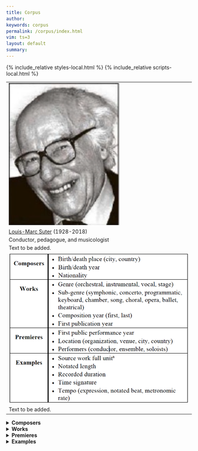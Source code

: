 ```yaml
---
title: Corpus
author: 
keywords: corpus
permalink: /corpus/index.html
vim: ts=3
layout: default
summary: 
---
```


{% include_relative styles-local.html %}
{% include_relative scripts-local.html %}


<table>
<tbody>
  <tr>
    <td class="centeralign" colspan="2"><img width="300" src="/corpus/Suter Portrait.png"></td>
  </tr>
    <tr>
    <td class="centeralign" colspan="2"><a target="_blank" href="https://www.musinfo.ch/de/personen/autoren/?pers_id=1022&abc=S">Louis-Marc Suter</a> (1928-2018)</td>
  </tr>
    <tr>
    <td class="centeralign" colspan="2">Conductor, pedagogue, and musicologist</td>
  </tr>
  
  <tr>
    <td class="topalign" colspan="2">Text to be added.</td>
  </tr>

  <tr>
    <td class="topalign" colspan="2"><img width="800" src="/corpus/Metadata Table.png"></td>
  </tr>

  <tr>
    <td class="topalign" colspan="2">Text to be added.</td>
  </tr>
</tbody>
</table>


<details markdown="1">
<summary style="display:list-item !important"><b>Composers</b></summary>
<table>
<tbody>
  <tr>
    <td class="centeralign" colspan="2"><b>Timeline of Composers by Birth Year</b></td>
  </tr>
  <tr>
    <td class="topalign" colspan="2"><img width="800" src="/corpus/Timeline of Composers by Birth Year graph.png"></td>
  </tr>

  <tr>
    <td class="centeralign"><b>Birth Region or Country</b></td>
    <td class="centeralign"><b>Death Region or Country</b></td>
  </tr>
  <tr>
    <td class="topalign"><img width="385" src="/corpus/Birth Region or Country.png"></td>
    <td class="topalign"><img width="385" src="/corpus/Death Region or Country.png"></td>
  </tr>
</tbody>
</table>
</details>

<details markdown="1">
<summary style="display:list-item !important"><b>Works</b></summary>
<table>
<tbody>
  <tr>
    <td class="centeralign" colspan="2"><b>Works by Composer</b></td>
  </tr>
  <tr>
    <td class="topalign" colspan="2"><img width="800" src="/corpus/Works by Composer cloud.png"></td>
  </tr>

  <tr>
    <td class="centeralign" colspan="2"><b>Works & Examples</b></td>
  </tr>
  <tr>
    <td class="topalign" colspan="2"><img width="800" src="/corpus/Works _ Examples graph.png"></td>
  </tr>
   
  <tr>
    <td class="centeralign" colspan="2"><b>Composition Year by Decade</b></td>
  </tr>
  <tr>
    <td class="topalign" colspan="2"><img width="800" src="/corpus/Composition Year by Decade table _ graph.png"></td>
  </tr>  
  
  <tr>
    <td class="centeralign"><b>Genre Percentage Distribution</b></td>
    <td class="centeralign"><b>Sub-genre Percentage Distribution</b></td>
  </tr>
  <tr>
    <td class="topalign"><img width="385" src="/corpus/Genre Percentage Distribution graph.png"></td>
    <td class="topalign"><img width="385" src="/corpus/Sub-genre Percentage Distribution graph.png"></td>
  </tr>
</tbody>
</table>
</details>

<details markdown="1">
<summary style="display:list-item !important"><b>Premieres</b></summary>
<table>
<tbody>
  <tr>
    <td class="centeralign" colspan="2"><b>Premieres Location</b></td>
  </tr>
  <tr>
    <td class="topalign" colspan="2"><img width="800" src="/corpus/Premieres Location list.png"></td>
  </tr>
  
  <tr>
    <td class="centeralign"><b>Ensembles</b></td>
    <td class="centeralign"><b>Conductors</b></td>
  </tr>
  <tr>
    <td class="topalign"><img width="385" src="/corpus/Ensembles cloud.png"></td>
    <td class="topalign"><img width="385" src="/corpus/Conductors cloud.png"></td>
  </tr>
   
  <tr>
    <td class="centeralign" colspan="2"><b>Soloists</b></td>
  </tr>
  <tr>
    <td class="topalign" colspan="2"><img width="800" src="/corpus/Soloists cloud.png"></td>
  </tr>  
</tbody>
</table>
</details>

<details markdown="1">
<summary style="display:list-item !important"><b>Examples</b></summary>
<table>
<tbody>
  <tr>
    <td class="centeralign"><b>Examples by Composers</b></td>
    <td class="centeralign"><b>Length of Examples by Composer</b></td>
  </tr>
  <tr>
    <td class="topalign"><img width="385" src="/corpus/Examples by Composers cloud.png"></td>
    <td class="topalign"><img width="385" src="/corpus/Length of Examples by Composer graph.png"></td>
  </tr>

  <tr>
    <td class="centeralign"><b>Full Unit Start Tempo</b></td>
    <td class="centeralign"><b>Example Start Tempo</b></td>
  </tr>
  <tr>
    <td class="topalign"><img width="385" src="/corpus/Full Unit Start Tempo cloud.png"></td>
    <td class="topalign"><img width="385" src="/corpus/Example Start Tempo cloud.png"></td>
  </tr>  
  
  <tr>
    <td class="centeralign" colspan="2"><b>Start Time Signatures by Type</b></td>
  </tr>
  <tr>
    <td class="topalign" colspan="2"><img width="800" src="/corpus/Start Time Signatures by Type graph.png"></td>
  </tr>  
  
  <tr>
    <td class="centeralign"><b>Time Signatures Frequency (RDS)</b></td>
    <td class="centeralign"><b>Time Signatures Frequency (TDS)</b></td>
  </tr>
  <tr>
    <td class="topalign"><img width="385" src="/corpus/Time Signatures Frequency graph (RDS).png"></td>
    <td class="topalign"><img width="385" src="/corpus/Time Signatures Frequency graph (TDS).png"></td>
  </tr>
  
  <tr>
    <td class="centeralign"><b>Polymetric Time Signatures (RDS)</b></td>
    <td class="centeralign"><b>Polymetric Time Signatures (TDS)</b></td>
  </tr>
  <tr>
    <td class="topalign"><img width="385" src="/corpus/Polymetric Time Signatures (RDS-2) chart.png"></td>
    <td class="topalign"><img width="385" src="/corpus/Polymetric Time Signatures (TDS-16) chart.png"></td>
  </tr>
</tbody>
</table>
</details>
